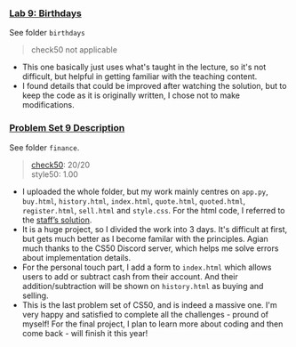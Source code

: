 ### [Lab 9: Birthdays](https://cs50.harvard.edu/x/2023/labs/9/)
See folder `birthdays`
> check50 not applicable
- This one basically just uses what's taught in the lecture, so it's not difficult, but helpful in getting familiar with the teaching content.
- I found details that could be improved after watching the solution, but to keep the code as it is originally written, I chose not to make modifications. 


### [Problem Set 9 Description](https://cs50.harvard.edu/x/2023/psets/8/)
See folder `finance`.
> [check50](https://submit.cs50.io/check50/fca4c24a537eedf3788c635a8ed9349be950ad6a): 20/20  
> style50: 1.00
- I uploaded the whole folder, but my work mainly centres on `app.py`, `buy.html`, `history.html`, `index.html`, `quote.html`, `quoted.html`, `register.html`, `sell.html` and `style.css`. For the html code, I referred to the [staff’s solution](https://finance.cs50.net/login).
- It is a huge project, so I divided the work into 3 days. It's difficult at first, but gets much better as I become familar with the principles. Agian much thanks to the CS50 Discord server, which helps me solve errors about implementation details. 
- For the personal touch part, I add a form to `index.html` which allows users to add or subtract cash from their account. And their addition/subtraction will be shown on `history.html` as buying and selling.
- This is the last problem set of CS50, and is indeed a massive one. I'm very happy and satisfied to complete all the challenges - pround of myself! For the final project, I plan to learn more about coding and then come back - will finish it this year!
